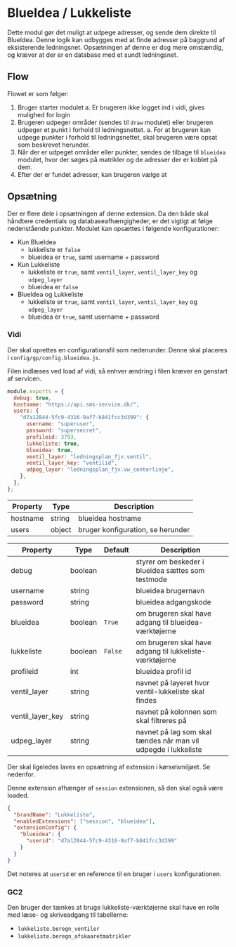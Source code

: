 # BlueIdea / Lukkeliste

Dette modul gør det muligt at udpege adresser, og sende dem direkte til BlueIdea. Denne logik kan udbygges med at finde adresser på baggrund af eksisterende ledningsnet. Opsætningen af denne er dog mere omstændig, og kræver at der er en database med et sundt ledningsnet.

## Flow

Flowet er som følger:

1. Bruger starter modulet
   a. Er brugeren ikke logget ind i vidi, gives mulighed for login
2. Brugeren udpeger områder (sendes til `draw` modulet) eller brugeren udpeger et punkt i forhold til ledningsnettet.
   a. For at brugeren kan udpege punkter i forhold til ledningsnettet, skal brugeren være opsat som beskrevet herunder.
3. Når der er udpeget områder eller punkter, sendes de tilbage til `blueidea` modulet, hvor der søges på matrikler og de adresser der er koblet på dem.
4. Efter der er fundet adresser, kan brugeren vælge at

## Opsætning

Der er flere dele i opsætningen af denne extension. Da den både skal håndtere credentials og databaseafhængigheder, er det vigtigt at følge nedenstående punkter. Modulet kan opsættes i følgende konfigurationer:

- Kun BlueIdea
  - lukkeliste er `false`
  - blueidea er `true`, samt username + password
- Kun Lukkeliste
  - lukkeliste er `true`, samt `ventil_layer`, `ventil_layer_key` og `udpeg_layer`
  - blueidea er `false`
- BlueIdea og Lukkeliste
  - lukkeliste er `true`, samt `ventil_layer`, `ventil_layer_key` og `udpeg_layer`
  - blueidea er `true`, samt username + password

### Vidi

Der skal oprettes en configurationsfil som nedenunder. Denne skal placeres i `config/gp/config.blueidea.js`.

Filen indlæses ved load af vidi, så enhver ændring i filen kræver en genstart af servicen.

```js
module.exports = {
  debug: true,
  hostname: "https://api.sms-service.dk/",
  users: {
    "d7a12844-5fc9-4316-9af7-b841fcc3d399": {
      username: "superuser",
      password: "supersecret",
      profileid: 3793,
      lukkeliste: true,
      blueidea: true,
      ventil_layer: "ledningsplan_fjv.ventil",
      ventil_layer_key: "ventilid",
      udpeg_layer: "ledningsplan_fjv.vw_centerlinje",
    },
  },
};
```

| Property | Type   | Description                       |
| -------- | ------ | --------------------------------- |
| hostname | string | blueidea hostname                 |
| users    | object | bruger konfiguration, se herunder |

| Property         | Type    | Default | Description                                                    |
| ---------------- | ------- | ------- | -------------------------------------------------------------- |
| debug            | boolean |         | styrer om beskeder i blueidea sættes som testmode              |
| username         | string  |         | blueidea brugernavn                                            |
| password         | string  |         | blueidea adgangskode                                           |
| blueidea         | boolean | `True`  | om brugeren skal have adgang til blueidea-værktøjerne          |
| lukkeliste       | boolean | `False` | om brugeren skal have adgang til lukkeliste-værktøjerne        |
| profileid        | int     |         | blueidea profil id                                             |
| ventil_layer     | string  |         | navnet på layeret hvor ventil-lukkeliste skal findes           |
| ventil_layer_key | string  |         | navnet på kolonnen som skal filtreres på                       |
| udpeg_layer      | string  |         | navnet på lag som skal tændes når man vil udpegde i lukkeliste |

Der skal ligeledes laves en opsætning af extension i kørselsmiljøet. Se nedenfor.

Denne extension afhænger af `session` extensionen, så den skal også være loaded.

```json
{
  "brandName": "Lukkeliste",
  "enabledExtensions": ["session", "blueidea"],
  "extensionConfig": {
    "blueidea": {
      "userid": "d7a12844-5fc9-4316-9af7-b841fcc3d399"
    }
  }
}
```

Det noteres at `userid` er en reference til en bruger i `users` konfigurationen.

### GC2

Den bruger der tænkes at bruge lukkeliste-værktøjerne skal have en rolle med læse- og skriveadgang til tabellerne:

- `lukkeliste.beregn_ventiler`
- `lukkeliste.beregn_afskaaretmatrikler`
